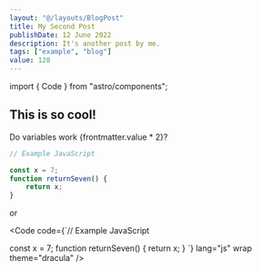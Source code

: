 ```yaml
---
layout: "@/layouts/BlogPost"
title: My Second Post
publishDate: 12 June 2022
description: It's another post by me.
tags: ["example", "blog"]
value: 128
---
```


import { Code } from "astro/components";


## This is so cool!

Do variables work {frontmatter.value * 2}?

```js
// Example JavaScript

const x = 7;
function returnSeven() {
	return x;
}
```


or 

<Code code={`// Example JavaScript

const x = 7;
function returnSeven() {
	return x;
}
`} lang="js" wrap theme="dracula" />
